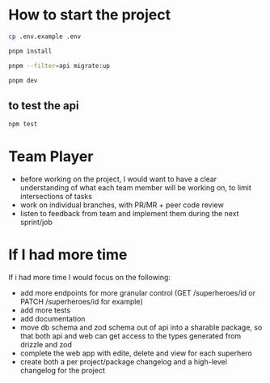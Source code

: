 # How to start the project
```bash
cp .env.example .env
```

```bash
pnpm install
```

```bash
pnpm --filter=api migrate:up
```

```bash
pnpm dev
```

## to test the api
```bash
npm test
```

# Team Player
- before working on the project, I would want to have a clear understanding of what each team member will be working on, to limit intersections of tasks
- work on individual branches, with PR/MR + peer code review
- listen to feedback from team and implement them during the next sprint/job

# If I had more time
If i had more time I would focus on the following:
- add more endpoints for more granular control (GET /superheroes/id or PATCH /superheroes/id for example)
- add more tests
- add documentation
- move db schema and zod schema out of api into a sharable package, so that both api and web can get access to the types generated from drizzle and zod
- complete the web app with edite, delete and view for each superhero
- create both a per project/package changelog and a high-level changelog for the project
